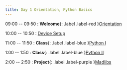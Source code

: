 ```yaml
---
title: Day 1 Orientation, Python Basics
---
```


09:00 -- 09:50
: **Welcome**{: .label .label-red }[Orientation](https://docs.google.com/presentation/d/1MWlMozjFpyJNqmy1I43kayd5Su2bZMF9fNtFAP4VUn8/edit?usp=sharing)

10:00 -- 10:50
: [Device Setup](https://docs.google.com/presentation/d/1tqkfJjPlR_uVrO7nAT8JfKviWNWDsyQW7E-XOQ3RZco/edit?usp=sharing)

11:00 -- 11:50
: **Class**{: .label .label-blue }[Python I](https://docs.google.com/presentation/d/1bHoM_G46DitYOkpZt7IlybbndaB7XLSPArf-fq2pFf0/edit?usp=sharing)

1:00 -- 1:50
: **Class**{: .label .label-blue }[Python II](https://docs.google.com/presentation/d/1bHoM_G46DitYOkpZt7IlybbndaB7XLSPArf-fq2pFf0/edit?usp=sharing)

2:00 -- 2:50
: **Project**{: .label .label-purple }[Madlibs](https://docs.google.com/presentation/d/1SWQNLwCb2bEGBhyT1ovWAX7PK8vA6C01oMsnsTGFylI/edit?usp=sharing)
